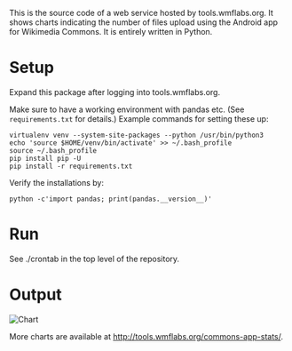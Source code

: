 This is the source code of a web service hosted by tools.wmflabs.org. It shows charts indicating the number of files upload using the Android app for Wikimedia Commons. It is entirely written in Python.

# Setup

Expand this package after logging into tools.wmflabs.org.

Make sure to have a working environment with pandas etc. (See ``requirements.txt`` for details.) Example commands for setting these up:

    virtualenv venv --system-site-packages --python /usr/bin/python3
    echo 'source $HOME/venv/bin/activate' >> ~/.bash_profile
    source ~/.bash_profile
    pip install pip -U
    pip install -r requirements.txt

Verify the installations by:

    python -c'import pandas; print(pandas.__version__)'

# Run

See ./crontab in the top level of the repository.

# Output

![Chart](https://tools.wmflabs.org/commons-app-stats/latest.svg)

More charts are available at http://tools.wmflabs.org/commons-app-stats/.
